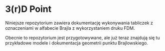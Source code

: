 # 3(r)D Point
Niniejsze repozytorium zawiera dokumentację wykonywania tabliczek z oznaczeniami w alfabecie Brajla z wykorzystaniem druku FDM.

Obecnie to repozytorium jest przygotowywane, ale już teraz znajdują się tu przykładowe modele i dokumentacja geometrii punktu Brajlowskiego.